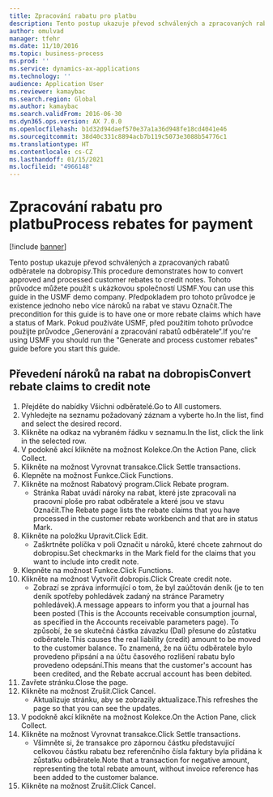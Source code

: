 ```yaml
---
title: Zpracování rabatu pro platbu
description: Tento postup ukazuje převod schválených a zpracovaných rabatů odběratele na dobropisy.
author: omulvad
manager: tfehr
ms.date: 11/10/2016
ms.topic: business-process
ms.prod: ''
ms.service: dynamics-ax-applications
ms.technology: ''
audience: Application User
ms.reviewer: kamaybac
ms.search.region: Global
ms.author: kamaybac
ms.search.validFrom: 2016-06-30
ms.dyn365.ops.version: AX 7.0.0
ms.openlocfilehash: b1d32d94daef570e37a1a36d948fe18cd4041e46
ms.sourcegitcommit: 38d40c331c8894acb7b119c5073e3088b54776c1
ms.translationtype: HT
ms.contentlocale: cs-CZ
ms.lasthandoff: 01/15/2021
ms.locfileid: "4966148"
---
```

# <a name="process-rebates-for-payment"></a><span data-ttu-id="33b9c-103">Zpracování rabatu pro platbu</span><span class="sxs-lookup"><span data-stu-id="33b9c-103">Process rebates for payment</span></span>

[!include [banner](../../includes/banner.md)]

<span data-ttu-id="33b9c-104">Tento postup ukazuje převod schválených a zpracovaných rabatů odběratele na dobropisy.</span><span class="sxs-lookup"><span data-stu-id="33b9c-104">This procedure demonstrates how to convert approved and processed customer rebates to credit notes.</span></span> <span data-ttu-id="33b9c-105">Tohoto průvodce můžete použít s ukázkovou společností USMF.</span><span class="sxs-lookup"><span data-stu-id="33b9c-105">You can use this guide in the USMF demo company.</span></span> <span data-ttu-id="33b9c-106">Předpokladem pro tohoto průvodce je existence jednoho nebo více nároků na rabat ve stavu Označit.</span><span class="sxs-lookup"><span data-stu-id="33b9c-106">The precondition for this guide is to have one or more rebate claims which have a status of Mark.</span></span> <span data-ttu-id="33b9c-107">Pokud používáte USMF, před použitím tohoto průvodce použijte průvodce „Generování a zpracování rabatů odběratele“.</span><span class="sxs-lookup"><span data-stu-id="33b9c-107">If you're using USMF you should run the "Generate and process customer rebates" guide before you start this guide.</span></span>


## <a name="convert-rebate-claims-to-credit-note"></a><span data-ttu-id="33b9c-108">Převedení nároků na rabat na dobropis</span><span class="sxs-lookup"><span data-stu-id="33b9c-108">Convert rebate claims to credit note</span></span>
1. <span data-ttu-id="33b9c-109">Přejděte do nabídky Všichni odběratelé.</span><span class="sxs-lookup"><span data-stu-id="33b9c-109">Go to All customers.</span></span>
2. <span data-ttu-id="33b9c-110">Vyhledejte na seznamu požadovaný záznam a vyberte ho.</span><span class="sxs-lookup"><span data-stu-id="33b9c-110">In the list, find and select the desired record.</span></span>
3. <span data-ttu-id="33b9c-111">Klikněte na odkaz na vybraném řádku v seznamu.</span><span class="sxs-lookup"><span data-stu-id="33b9c-111">In the list, click the link in the selected row.</span></span>
4. <span data-ttu-id="33b9c-112">V podokně akcí klikněte na možnost Kolekce.</span><span class="sxs-lookup"><span data-stu-id="33b9c-112">On the Action Pane, click Collect.</span></span>
5. <span data-ttu-id="33b9c-113">Klikněte na možnost Vyrovnat transakce.</span><span class="sxs-lookup"><span data-stu-id="33b9c-113">Click Settle transactions.</span></span>
6. <span data-ttu-id="33b9c-114">Klepněte na možnost Funkce.</span><span class="sxs-lookup"><span data-stu-id="33b9c-114">Click Functions.</span></span>
7. <span data-ttu-id="33b9c-115">Klikněte na možnost Rabatový program.</span><span class="sxs-lookup"><span data-stu-id="33b9c-115">Click Rebate program.</span></span>
    * <span data-ttu-id="33b9c-116">Stránka Rabat uvádí nároky na rabat, které jste zpracovali na pracovní ploše pro rabat odběratele a které jsou ve stavu Označit.</span><span class="sxs-lookup"><span data-stu-id="33b9c-116">The Rebate page lists the rebate claims that you have processed in the customer rebate workbench and that are in status Mark.</span></span>    
8. <span data-ttu-id="33b9c-117">Klikněte na položku Upravit.</span><span class="sxs-lookup"><span data-stu-id="33b9c-117">Click Edit.</span></span>
    * <span data-ttu-id="33b9c-118">Zaškrtněte políčka v poli Označit u nároků, které chcete zahrnout do dobropisu.</span><span class="sxs-lookup"><span data-stu-id="33b9c-118">Set checkmarks in the Mark field for the claims that you want to include into credit note.</span></span>   
9. <span data-ttu-id="33b9c-119">Klepněte na možnost Funkce.</span><span class="sxs-lookup"><span data-stu-id="33b9c-119">Click Functions.</span></span>
10. <span data-ttu-id="33b9c-120">Klikněte na možnost Vytvořit dobropis.</span><span class="sxs-lookup"><span data-stu-id="33b9c-120">Click Create credit note.</span></span>
    * <span data-ttu-id="33b9c-121">Zobrazí se zpráva informující o tom, že byl zaúčtován deník (je to ten deník spotřeby pohledávek zadaný na stránce Parametry pohledávek).</span><span class="sxs-lookup"><span data-stu-id="33b9c-121">A message appears to inform you that a journal has been posted (This is the Accounts receivable consumption journal, as specified in the Accounts receivable parameters page).</span></span> <span data-ttu-id="33b9c-122">To způsobí, že se skutečná částka závazku (Dal) přesune do zůstatku odběratele.</span><span class="sxs-lookup"><span data-stu-id="33b9c-122">This causes the real liability (credit) amount to be moved to the customer balance.</span></span> <span data-ttu-id="33b9c-123">To znamená, že na účtu odběratele bylo provedeno připsání a na účtu časového rozlišení rabatu bylo provedeno odepsání.</span><span class="sxs-lookup"><span data-stu-id="33b9c-123">This means that the customer's account has been credited, and the Rebate accrual account has been debited.</span></span>  
11. <span data-ttu-id="33b9c-124">Zavřete stránku.</span><span class="sxs-lookup"><span data-stu-id="33b9c-124">Close the page.</span></span>
12. <span data-ttu-id="33b9c-125">Klikněte na možnost Zrušit.</span><span class="sxs-lookup"><span data-stu-id="33b9c-125">Click Cancel.</span></span>
    * <span data-ttu-id="33b9c-126">Aktualizuje stránku, aby se zobrazily aktualizace.</span><span class="sxs-lookup"><span data-stu-id="33b9c-126">This refreshes the page so that you can see the updates.</span></span>  
13. <span data-ttu-id="33b9c-127">V podokně akcí klikněte na možnost Kolekce.</span><span class="sxs-lookup"><span data-stu-id="33b9c-127">On the Action Pane, click Collect.</span></span>
14. <span data-ttu-id="33b9c-128">Klikněte na možnost Vyrovnat transakce.</span><span class="sxs-lookup"><span data-stu-id="33b9c-128">Click Settle transactions.</span></span>
    * <span data-ttu-id="33b9c-129">Všimněte si, že transakce pro zápornou částku představující celkovou částku rabatu bez referenčního čísla faktury byla přidána k zůstatku odběratele.</span><span class="sxs-lookup"><span data-stu-id="33b9c-129">Note that a transaction for negative amount, representing the total rebate amount, without invoice reference has been added to the customer balance.</span></span>   
15. <span data-ttu-id="33b9c-130">Klikněte na možnost Zrušit.</span><span class="sxs-lookup"><span data-stu-id="33b9c-130">Click Cancel.</span></span>

